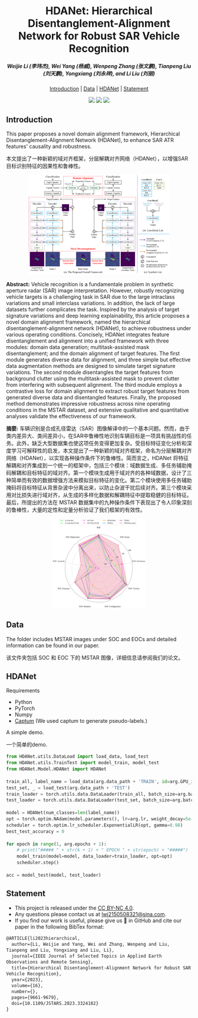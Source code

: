 <h1 align="center"> HDANet: Hierarchical Disentanglement-Alignment Network for Robust SAR Vehicle Recognition </h1> 

<h5 align="center"><em> Weijie Li (李玮杰), Wei Yang (杨威), Wenpeng Zhang (张文鹏), Tianpeng Liu (刘天鹏), Yongxiang (刘永祥), and Li Liu (刘丽) </em></h5>

<p align="center">
  <a href="#Introduction">Introduction</a> |
  <a href="#Data">Data</a> |
  <a href="#HDANet">HDANet</a> |
  <a href="#Statement">Statement</a>
</p >

<p align="center">
<a href="https://ieeexplore.ieee.org/document/10283916"><img src="https://img.shields.io/badge/Paper-IEEE%20J--STARS-blue"></a>
<a href="https://arxiv.org/abs/2304.03550"><img src="https://img.shields.io/badge/Paper-arxiv-red"></a>
<a href="https://zhuanlan.zhihu.com/p/787306380"><img src="https://img.shields.io/badge/文章-知乎-blue"></a>  
</p>

## Introduction

This paper proposes a novel domain alignment framework, Hierarchical Disentanglement-Alignment Network (HDANet), to enhance SAR ATR features' causality and robustness. 

本文提出了一种新颖的域对齐框架，分层解耦对齐网络（HDANet），以增强SAR目标识别特征的因果性和鲁棒性。

<figure>
<div align="center">
<img src=example/fig_framework.png width="90%">
</div>
</figure>

**Abstract:** Vehicle recognition is a fundamentale problem in synthetic aperture radar (SAR) image interpretation. However, robustly recognizing vehicle targets is a challenging task in SAR due to the large intraclass variations and small interclass variations. In addition, the lack of large datasets further complicates the task. Inspired by the analysis of target signature variations and deep learning explainability, this article proposes a novel domain alignment framework, named the hierarchical disentanglement-alignment network (HDANet), to achieve robustness under various operating conditions. Concisely, HDANet integrates feature disentanglement and alignment into a unified framework with three modules: domain data generation; multitask-assisted mask disentanglement; and the domain alignment of target features. The first module generates diverse data for alignment, and three simple but effective data augmentation methods are designed to simulate target signature variations. The second module disentangles the target features from background clutter using the multitask-assisted mask to prevent clutter from interfering with subsequent alignment. The third module employs a contrastive loss for domain alignment to extract robust target features from generated diverse data and disentangled features. Finally, the proposed method demonstrates impressive robustness across nine operating conditions in the MSTAR dataset, and extensive qualitative and quantitative analyses validate the effectiveness of our framework. 

**摘要:** 车辆识别是合成孔径雷达（SAR）图像解译中的一个基本问题。然而，由于类内差异大、类间差异小，在SAR中鲁棒性地识别车辆目标是一项具有挑战性的任务。此外，缺乏大型数据集也使这项任务变得更加复杂。受目标特征变化分析和深度学习可解释性的启发，本文提出了一种新颖的域对齐框架，命名为分层解耦对齐网络（HDANet），以实现各种操作条件下的鲁棒性。简而言之，HDANet 将特征解耦和对齐集成到一个统一的框架中，包括三个模块：域数据生成、多任务辅助掩码解耦和目标特征的域对齐。第一个模块生成用于域对齐的各种域数据，设计了三种简单而有效的数据增强方法来模拟目标特征的变化。第二个模块使用多任务辅助掩码将目标特征从背景杂波中分离出来，以防止杂波干扰后续对齐。第三个模块采用对比损失进行域对齐，从生成的多样化数据和解耦特征中提取稳健的目标特征。最后，所提出的方法在 MSTAR 数据集中的九种操作条件下表现出了令人印象深刻的鲁棒性，大量的定性和定量分析验证了我们框架的有效性。

<figure>
<div align="center">
<img src=example/fig_radarmap.png width="60%">
</div>
</figure>

## Data
The folder includes MSTAR images under SOC and EOCs and detailed information can be found in our paper. 

该文件夹包括 SOC 和 EOC 下的 MSTAR 图像，详细信息请参阅我们的论文。

## HDANet
Requirements
- Python 
- PyTorch 
- Numpy
- [Captum](https://captum.ai/) (We used captum to generate pseudo-labels.)

A simple demo.

一个简单的demo.

```python
from HDANet.utils.DataLoad import load_data, load_test
from HDANet.utils.TrainTest import model_train, model_test
from HDANet.Model.HDANet import HDANet

train_all, label_name = load_data(arg.data_path + 'TRAIN', id=arg.GPU_ids)
test_set, _ = load_test(arg.data_path + 'TEST')
train_loader = torch.utils.data.DataLoader(train_all, batch_size=arg.batch_size, shuffle=True)
test_loader = torch.utils.data.DataLoader(test_set, batch_size=arg.batch_size, shuffle=False)

model = HDANet(num_classes=len(label_name))
opt = torch.optim.NAdam(model.parameters(), lr=arg.lr, weight_decay=5e-4)
scheduler = torch.optim.lr_scheduler.ExponentialLR(opt, gamma=0.98)
best_test_accuracy = 0

for epoch in range(1, arg.epochs + 1):
    # print("##### " + str(k + 1) + " EPOCH " + str(epoch) + "#####")
    model_train(model=model, data_loader=train_loader, opt=opt)
    scheduler.step()

acc = model_test(model, test_loader)
```

## Statement

- This project is released under the [CC BY-NC 4.0](LICENSE).
- Any questions please contact us at lwj2150508321@sina.com. 
- If you find our work is useful, please give us 🌟 in GitHub and cite our paper in the following BibTex format:

```
@ARTICLE{li2023hierarchical,
  author={Li, Weijie and Yang, Wei and Zhang, Wenpeng and Liu, Tianpeng and Liu, Yongxiang and Liu, Li},
  journal={IEEE Journal of Selected Topics in Applied Earth Observations and Remote Sensing}, 
  title={Hierarchical Disentanglement-Alignment Network for Robust SAR Vehicle Recognition}, 
  year={2023},
  volume={16},
  number={},
  pages={9661-9679},
  doi={10.1109/JSTARS.2023.3324182}
}
```
